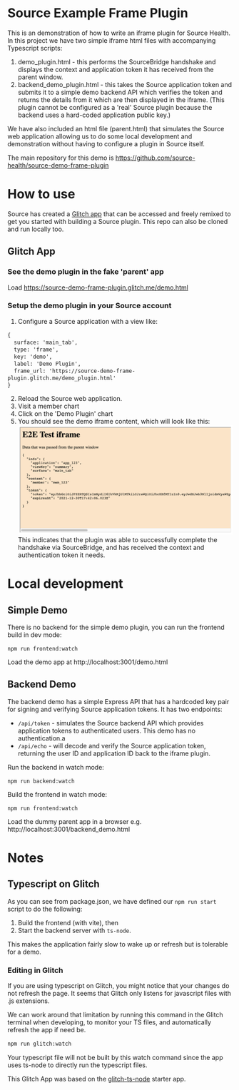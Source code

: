 # Source Example Frame Plugin

This is an demonstration of how to write an iframe plugin for Source Health. In
this project we have two simple iframe html files with accompanying Typescript
scripts:

1. demo_plugin.html - this performs the SourceBridge handshake and displays the
   context and application token it has received from the parent window.
2. backend_demo_plugin.html - this takes the Source application token and
   submits it to a simple demo backend API which verifies the token and returns the
   details from it which are then displayed in the iframe. (This plugin cannot be configured as a 'real' Source plugin because the backend uses a hard-coded application public key.)

We have also included an html file (parent.html) that simulates the Source web
application allowing us to do some local development and demonstration without
having to configure a plugin in Source itself.

The main repository for this demo is https://github.com/source-health/source-demo-frame-plugin

# How to use

Source has created a [Glitch
app](https://glitch.com/edit/#!/source-demo-frame-plugin) that can be accessed
and freely remixed to get you started with building a Source plugin. This repo can also be cloned and run locally too.

## Glitch App

### See the demo plugin in the fake 'parent' app

Load https://source-demo-frame-plugin.glitch.me/demo.html

### Setup the demo plugin in your Source account

1. Configure a Source application with a view like:

```
{
  surface: 'main_tab',
  type: 'frame',
  key: 'demo',
  label: 'Demo Plugin',
  frame_url: 'https://source-demo-frame-plugin.glitch.me/demo_plugin.html'
}
```

2. Reload the Source web application.
3. Visit a member chart
4. Click on the 'Demo Plugin' chart
5. You should see the demo iframe content, which will look like this:
   ![Demo plugin screenshot](./screenshots/demo_plugin.png)
   This indicates that the plugin was able to successfully complete the handshake via SourceBridge, and has received the context and authentication token it needs.

# Local development

## Simple Demo

There is no backend for the simple demo plugin, you can run the frontend build in dev mode:

```
npm run frontend:watch
```

Load the demo app at http://localhost:3001/demo.html

## Backend Demo

The backend demo has a simple Express API that has a hardcoded key pair for signing and verifying Source application tokens. It has two endpoints:

- `/api/token` - simulates the Source backend API which provides application
  tokens to authenticated users. This demo has no authentication.a
- `/api/echo` - will decode and verify the Source application token, returning the
  user ID and application ID back to the iframe plugin.

Run the backend in watch mode:

```
npm run backend:watch
```

Build the frontend in watch mode:

```
npm run frontend:watch
```

Load the dummy parent app in a browser e.g. http://localhost:3001/backend_demo.html

# Notes

## Typescript on Glitch

As you can see from package.json, we have defined our `npm run start` script to
do the following:

1. Build the frontend (with vite), then
2. Start the backend server with `ts-node`.

This makes the application fairly slow to wake up or refresh but is tolerable
for a demo.

### Editing in Glitch

If you are using typescript on Glitch, you might notice that your changes do not
refresh the page. It seems that Glitch only listens for javascript files with
.js extensions.

We can work around that limitation by running this command in the Glitch
terminal when developing, to monitor your TS files, and automatically refresh
the app if need be.

```sh
npm run glitch:watch
```

Your typescript file will not be built by this watch command since the app uses
ts-node to directly run the typescript files.

This Glitch App was based on the
[glitch-ts-node](https://github.com/codiechanel/glitch-ts-node) starter app.
